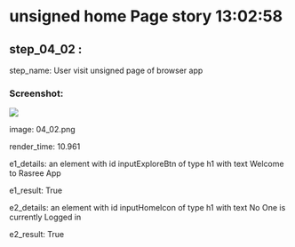 



#  unsigned home Page story  13:02:58
  

##  step_04_02 : 
  
  
step_name:  User visit unsigned page of browser app   

### Screenshot: 
  
![](./comic/04_02.png)  
  
image: 04_02.png  
  
render_time: 10.961  
  
e1_details: an element with id inputExploreBtn of type h1 with text Welcome to Rasree App   
  
e1_result: True  
  
e2_details: an element with id inputHomeIcon of type h1 with text No One is currently Logged in   
  
e2_result: True
